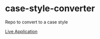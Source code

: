 # case-style-converter
Repo to convert to a case style

[Live Application](https://everton-araujo.github.io/case-style-converter/)
